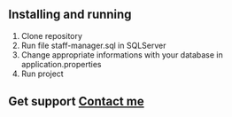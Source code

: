 ## Installing and running
1. Clone repository
2. Run file staff-manager.sql in SQLServer
3. Change appropriate informations with your database in application.properties
4. Run project
## Get support [Contact me](https://www.facebook.com/profile.php?id=100021757613098)

